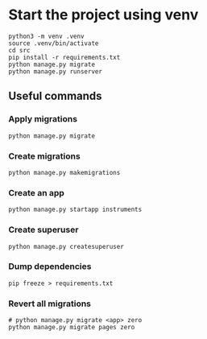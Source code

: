 # Start the project using venv

```
python3 -m venv .venv
source .venv/bin/activate
cd src
pip install -r requirements.txt
python manage.py migrate
python manage.py runserver
```

## Useful commands

### Apply migrations
```
python manage.py migrate
```

### Create migrations
```
python manage.py makemigrations
```

### Create an app
```
python manage.py startapp instruments
```

### Create superuser
```
python manage.py createsuperuser
```

### Dump dependencies
``` 
pip freeze > requirements.txt
```

### Revert all migrations
```
# python manage.py migrate <app> zero
python manage.py migrate pages zero
```